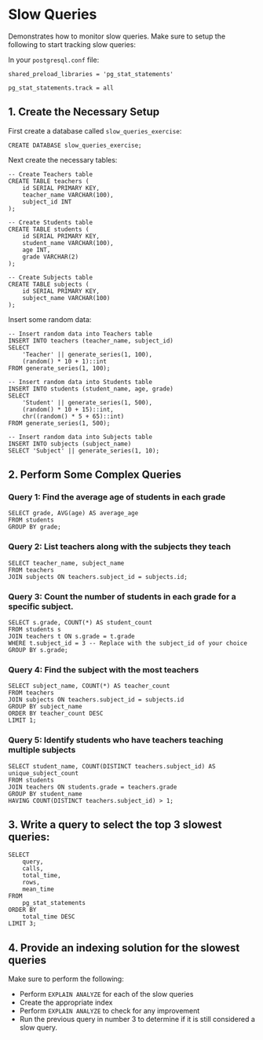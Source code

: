 # Slow Queries

Demonstrates how to monitor slow queries. Make sure to setup the following to start tracking slow queries:

In your `postgresql.conf` file:

```
shared_preload_libraries = 'pg_stat_statements'

pg_stat_statements.track = all
```

## 1. Create the Necessary Setup

First create a database called `slow_queries_exercise`:

```
CREATE DATABASE slow_queries_exercise;
```

Next create the necessary tables:

```
-- Create Teachers table
CREATE TABLE teachers (
    id SERIAL PRIMARY KEY,
    teacher_name VARCHAR(100),
    subject_id INT
);

-- Create Students table
CREATE TABLE students (
    id SERIAL PRIMARY KEY,
    student_name VARCHAR(100),
    age INT,
    grade VARCHAR(2)
);

-- Create Subjects table
CREATE TABLE subjects (
    id SERIAL PRIMARY KEY,
    subject_name VARCHAR(100)
);
```

Insert some random data:

```
-- Insert random data into Teachers table
INSERT INTO teachers (teacher_name, subject_id)
SELECT
    'Teacher' || generate_series(1, 100),
    (random() * 10 + 1)::int
FROM generate_series(1, 100);

-- Insert random data into Students table
INSERT INTO students (student_name, age, grade)
SELECT
    'Student' || generate_series(1, 500),
    (random() * 10 + 15)::int,
    chr((random() * 5 + 65)::int)
FROM generate_series(1, 500);

-- Insert random data into Subjects table
INSERT INTO subjects (subject_name)
SELECT 'Subject' || generate_series(1, 10);
```

## 2. Perform Some Complex Queries

### Query 1: Find the average age of students in each grade

```
SELECT grade, AVG(age) AS average_age
FROM students
GROUP BY grade;
```

### Query 2: List teachers along with the subjects they teach 

```
SELECT teacher_name, subject_name
FROM teachers
JOIN subjects ON teachers.subject_id = subjects.id;
```

### Query 3: Count the number of students in each grade for a specific subject.

```
SELECT s.grade, COUNT(*) AS student_count
FROM students s
JOIN teachers t ON s.grade = t.grade
WHERE t.subject_id = 3 -- Replace with the subject_id of your choice
GROUP BY s.grade;
```

### Query 4: Find the subject with the most teachers

```
SELECT subject_name, COUNT(*) AS teacher_count
FROM teachers
JOIN subjects ON teachers.subject_id = subjects.id
GROUP BY subject_name
ORDER BY teacher_count DESC
LIMIT 1;
```

### Query 5: Identify students who have teachers teaching multiple subjects


```
SELECT student_name, COUNT(DISTINCT teachers.subject_id) AS unique_subject_count
FROM students
JOIN teachers ON students.grade = teachers.grade
GROUP BY student_name
HAVING COUNT(DISTINCT teachers.subject_id) > 1;
```

## 3. Write a query to select the top 3 slowest queries:

```
SELECT
    query,
    calls,
    total_time,
    rows,
    mean_time
FROM
    pg_stat_statements
ORDER BY
    total_time DESC
LIMIT 3;
```

## 4. Provide an indexing solution for the slowest queries

Make sure to perform the following:
* Perform `EXPLAIN ANALYZE` for each of the slow queries
* Create the appropriate index
* Perform `EXPLAIN ANALYZE` to check for any improvement
* Run the previous query in number 3 to determine if it is still considered a slow query.
